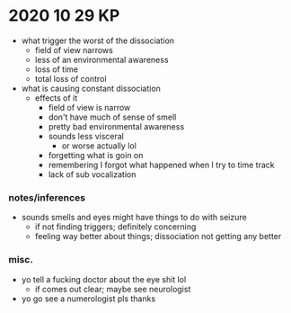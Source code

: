 # 2020 10 29 KP

- what trigger the worst of the dissociation
  - field of view narrows
  - less of an environmental awareness
  - loss of time
  - total loss of control
- what is causing constant dissociation
  - effects of it
    - field of view is narrow
    - don't have much of sense of smell
    - pretty bad environmental awareness
    - sounds less visceral
      - or worse actually lol
    - forgetting what is goin on
    - remembering I forgot what happened when I try to time track
    - lack of sub vocalization

### notes/inferences
- sounds smells and eyes might have things to do with seizure
  - if not finding triggers; definitely concerning
  - feeling way better about things; dissociation not getting any better

### misc.
- yo tell a fucking doctor about the eye shit lol
  - if comes out clear; maybe see neurologist
- yo go see a numerologist pls thanks
